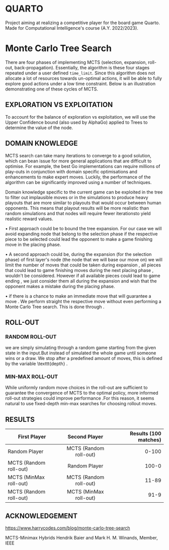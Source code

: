 # QUARTO
Project aiming at realizing a competitive player for the board game Quarto. Made for Computational Intelligence's course (A.Y. 2022/2023).

# Monte Carlo Tree Search

There are four phases of implementing MCTS (selection, expansion, roll-out, back-propagation). 
Essentially, the algorithm is these four stages repeated under a user defined `time_limit`. Since this algorithm does not allocate a lot of resources towards un-optimal actions, it will be able to fully explore good actions under a low time constraint. Below is an illustration demonstrating one of these cycles of MCTS.


## EXPLORATION VS EXPLOITATION 
To account for the balance of exploration vs exploitation, we will use the Upper Confidence bound (also used by AlphaGo) applied to Trees to determine the value of the node. 

## DOMAIN KNOWLEDGE 

MCTS search can take many iterations to converge to a good solution, which can bean issue for more general applications that are difficult to optimise. For example, the best Go implementations can require millions of play-outs in conjunction with domain specific optimisations and enhancements to make expert moves. Luckily, the performance of the algorithm can be significantly improved using a number of techniques. 

Domain knowledge specific to the current game can be exploited in the tree to filter out implausible moves or in the simulations to produce heavy playouts that are more similar to playouts that would occur between human opponents. This means that playout results will be more realistic than random simulations and that nodes will require fewer iterationsto yield realistic reward values.

• First approach could be to bound the tree expansion. For our case we will avoid expanding node that belong to the selection phase if the respective piece to be selected could lead the opponent to make a game finishing move in the placing phase.

•  A second approach could be, during the expansion (for the selection phase) of first layer's node (the node that we will base our move on) we will limit the number of moves that could be taken during expansion , all pieces that could lead to game finishing moves during the next placing phase , wouldn't be considered. However if all available pieces could lead to game ending , we just consider them all during the expansion and wish that the opponent makes a mistake during the placing phase. 

• if there is a chance to make an immediate move that will guarantee a move . We perform straight the respective move without even performing a Monte Carlo Tree search. This is done through .

## ROLL-OUT 

### RANDOM ROLL-OUT

we are simply simulating through a random game starting from the given state in the input.But instead of simulated the whole game until someone wins or a draw. We stop after a predefined amount of moves, this is defined by the variable \texttt{depth} . 

### MIN-MAX ROLL-OUT

While uniformly random move choices in the roll-out are sufficient to guarantee the convergence of MCTS to the optimal policy, more informed roll-out strategies could improve performance .For this reason, it seems natural to use fixed-depth min-max searches for choosing rollout moves.

## RESULTS 


| First Player             | Second Player             |   Results (100 matches)  |
| ------------------------ |:-------------------------:| ------------------------:|
|  Random Player           |  MCTS (Random roll-out)   |           0-100          |  
|  MCTS (Random roll-out)  |   Random Player           |           100-0          |  
|  MCTS (MinMax roll-out)  |  MCTS (Random roll-out)   |           11-89          |
|  MCTS (Random roll-out)  |  MCTS (MinMax roll-out)   |           91-9           |  
 
## ACKNOWLEDGEMENT

https://www.harrycodes.com/blog/monte-carlo-tree-search

MCTS-Minimax Hybrids Hendrik Baier and Mark H. M. Winands, Member, IEEE





